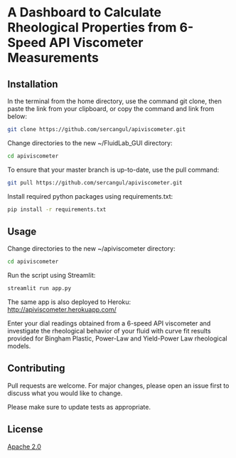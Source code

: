 # A Dashboard to Calculate Rheological Properties from 6-Speed API Viscometer Measurements

## Installation

In the  terminal from the home directory, use the command git clone, then paste the link from your clipboard, or copy the command and link from below:

```bash
git clone https://github.com/sercangul/apiviscometer.git
```

Change directories to the new ~/FluidLab_GUI directory:

```bash
cd apiviscometer
```

To ensure that your master branch is up-to-date, use the pull command:

```bash
git pull https://github.com/sercangul/apiviscometer.git
```

Install required python packages using requirements.txt:

```bash
pip install -r requirements.txt
```

## Usage

Change directories to the new ~/apiviscometer directory:

```bash
cd apiviscometer
```

Run the script using Streamlit:

```bash
streamlit run app.py
```

The same app is also deployed to Heroku: http://apiviscometer.herokuapp.com/

Enter your dial readings obtained from a 6-speed API viscometer and investigate the rheological behavior of your fluid with curve fit results provided for Bingham Plastic, Power-Law and Yield-Power Law rheological models.

## Contributing
Pull requests are welcome. For major changes, please open an issue first to discuss what you would like to change.

Please make sure to update tests as appropriate.

## License
[Apache 2.0](https://choosealicense.com/licenses/apache-2.0/)
